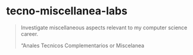 # tecno-miscellanea-labs

> Investigate miscellaneous aspects relevant to my computer science career.
>
> “Anales Tecnicos Complementarios or Miscelanea
